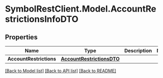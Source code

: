 # SymbolRestClient.Model.AccountRestrictionsInfoDTO

## Properties

Name | Type | Description | Notes
------------ | ------------- | ------------- | -------------
**AccountRestrictions** | [**AccountRestrictionsDTO**](AccountRestrictionsDTO.md) |  | 

[[Back to Model list]](../README.md#documentation-for-models) [[Back to API list]](../README.md#documentation-for-api-endpoints) [[Back to README]](../README.md)

